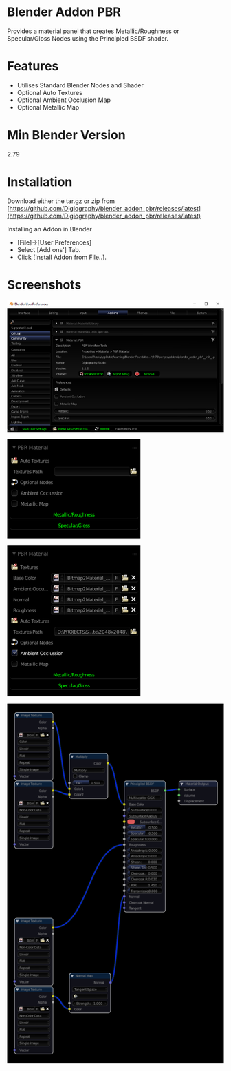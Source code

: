 # Blender Addon PBR

Provides a material panel that creates Metallic/Roughness or Specular/Gloss Nodes using the Principled BSDF shader. 

# Features

- Utilises Standard Blender Nodes and Shader
- Optional Auto Textures
- Optional Ambient Occlusion Map
- Optional Metallic Map

# Min Blender Version

2.79

# Installation

Download either the tar.gz or zip from [https://github.com/Digiography/blender_addon_pbr/releases/latest](https://github.com/Digiography/blender_addon_pbr/releases/latest)

Installing an Addon in Blender

- [File]->[User Preferences]
- Select [Add ons'] Tab.
- Click [Install Addon from File..].

# Screenshots

![alt](/screenshots/pbr_prefs.png)

![alt](/screenshots/material_panel_default.png)

![alt](/screenshots/material_panel_m_r.png)

![alt](/screenshots/pbr_nodes_m_r.png)
